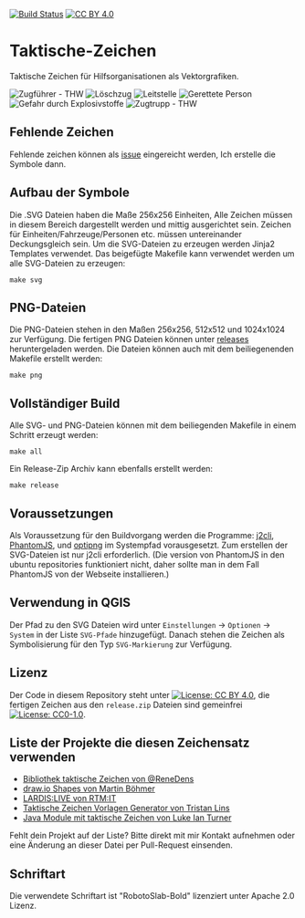 [![Build Status](https://travis-ci.org/jonas-koeritz/Taktische-Zeichen.svg?branch=master)](https://travis-ci.org/jonas-koeritz/Taktische-Zeichen) [![CC BY 4.0][cc-by-shield]][cc-by]

# Taktische-Zeichen
Taktische Zeichen für Hilfsorganisationen als Vektorgrafiken.

![Zugführer - THW](https://rawgit.com/jonas-koeritz/Taktische-Zeichen/master/examples/Zugführer.png)
![Löschzug](https://rawgit.com/jonas-koeritz/Taktische-Zeichen/master/examples/Löschzug.png)
![Leitstelle](https://rawgit.com/jonas-koeritz/Taktische-Zeichen/master/examples/Leitstelle.png)
![Gerettete Person](https://rawgit.com/jonas-koeritz/Taktische-Zeichen/master/examples/Gerettete_Person.png)
![Gefahr durch Explosivstoffe](https://rawgit.com/jonas-koeritz/Taktische-Zeichen/master/examples/Gefahr_durch_Explosivstoffe.png)
![Zugtrupp - THW](https://rawgit.com/jonas-koeritz/Taktische-Zeichen/master/examples/Zugtrupp.png)

## Fehlende Zeichen
Fehlende zeichen können als [issue](https://github.com/jonas-koeritz/Taktische-Zeichen/issues) eingereicht werden, Ich erstelle die Symbole dann.

## Aufbau der Symbole
Die .SVG Dateien haben die Maße 256x256 Einheiten, Alle Zeichen müssen in diesem Bereich dargestellt werden und mittig ausgerichtet sein.
Zeichen für Einheiten/Fahrzeuge/Personen etc. müssen untereinander Deckungsgleich sein.
Um die SVG-Dateien zu erzeugen werden Jinja2 Templates verwendet. Das beigefügte Makefile kann verwendet werden um alle SVG-Dateien zu erzeugen:

```
make svg
```

## PNG-Dateien
Die PNG-Dateien stehen in den Maßen 256x256, 512x512 und 1024x1024 zur Verfügung. Die fertigen PNG Dateien können unter [releases](https://github.com/jonas-koeritz/Taktische-Zeichen/releases) heruntergeladen werden.
Die Dateien können auch mit dem beiliegenenden Makefile erstellt werden:

```
make png
```

## Vollständiger Build
Alle SVG- und PNG-Dateien können mit dem beiliegenden Makefile in einem Schritt erzeugt werden:

```
make all
```

Ein Release-Zip Archiv kann ebenfalls erstellt werden:

```
make release
```

## Voraussetzungen
Als Voraussetzung für den Buildvorgang werden die Programme: [j2cli](https://github.com/kolypto/j2cli), [PhantomJS](http://phantomjs.org/), und [optipng](http://optipng.sourceforge.net/) im Systempfad vorausgesetzt. Zum erstellen der SVG-Dateien ist nur j2cli erforderlich. (Die version von PhantomJS in den ubuntu repositories funktioniert nicht, daher sollte man in dem Fall PhantomJS von der Webseite installieren.)

## Verwendung in QGIS

Der Pfad zu den SVG Dateien wird unter `Einstellungen` -> `Optionen` -> `System` in der Liste `SVG-Pfade` hinzugefügt. Danach stehen die Zeichen als Symbolisierung für den Typ `SVG-Markierung` zur Verfügung.

## Lizenz

Der Code in diesem Repository steht unter [![License: CC BY 4.0](https://img.shields.io/badge/License-CC%20BY%204.0-lightgrey.svg)](https://creativecommons.org/licenses/by/4.0/), die fertigen Zeichen aus den `release.zip` Dateien sind gemeinfrei [![License: CC0-1.0](https://img.shields.io/badge/License-CC0%201.0-lightgrey.svg)](http://creativecommons.org/publicdomain/zero/1.0/).


## Liste der Projekte die diesen Zeichensatz verwenden

* [Bibliothek taktische Zeichen von @ReneDens](https://github.com/ReneDens/Bibliothek-taktische-Zeichen)
* [draw.io Shapes von Martin Böhmer](https://github.com/MartinBoehmer/Taktische-Zeichen-drawio)
* [LARDIS:LIVE von RTM:IT](https://www.lardis.de)
* [Taktische Zeichen Vorlagen Generator von Tristan Lins](https://tristanlins.gitlab.io/taktische-zeichen-vorlagen-generator/)
* [Java Module mit taktische Zeichen von Luke Ian Turner](https://github.com/liturner/Taktische-Zeichen-Java)

Fehlt dein Projekt auf der Liste? Bitte direkt mit mir Kontakt aufnehmen oder eine Änderung an dieser Datei per Pull-Request einsenden.

## Schriftart
Die verwendete Schriftart ist "RobotoSlab-Bold" lizenziert unter Apache 2.0 Lizenz.


[cc-by]: http://creativecommons.org/licenses/by/4.0/
[cc-by-image]: https://i.creativecommons.org/l/by/4.0/88x31.png
[cc-by-shield]: https://img.shields.io/badge/License-CC%20BY%204.0-lightgrey.svg
